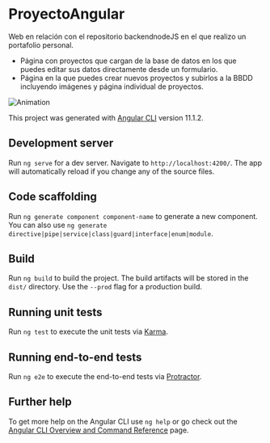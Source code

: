 # ProyectoAngular


Web en relación con el repositorio backendnodeJS en el que realizo un portafolio personal.
- Página con proyectos que cargan de la base de datos en los que puedes editar sus datos directamente desde un formulario.
- Página en la que puedes crear nuevos proyectos y subirlos a la BBDD incluyendo imágenes y página individual de proyectos.

![Animation](https://user-images.githubusercontent.com/38353024/118357230-5237f000-b579-11eb-9a60-9ebd2504c243.gif)


This project was generated with [Angular CLI](https://github.com/angular/angular-cli) version 11.1.2.


## Development server

Run `ng serve` for a dev server. Navigate to `http://localhost:4200/`. The app will automatically reload if you change any of the source files.

## Code scaffolding

Run `ng generate component component-name` to generate a new component. You can also use `ng generate directive|pipe|service|class|guard|interface|enum|module`.

## Build

Run `ng build` to build the project. The build artifacts will be stored in the `dist/` directory. Use the `--prod` flag for a production build.

## Running unit tests

Run `ng test` to execute the unit tests via [Karma](https://karma-runner.github.io).

## Running end-to-end tests

Run `ng e2e` to execute the end-to-end tests via [Protractor](http://www.protractortest.org/).

## Further help

To get more help on the Angular CLI use `ng help` or go check out the [Angular CLI Overview and Command Reference](https://angular.io/cli) page.
